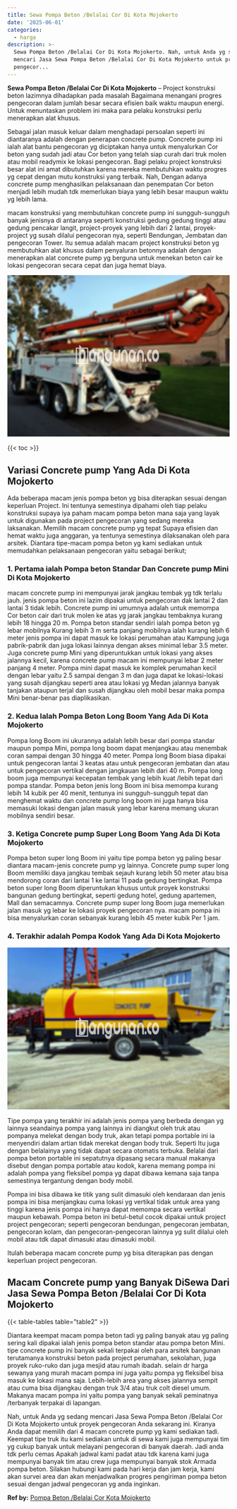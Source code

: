 ```yaml
---
title: Sewa Pompa Beton /Belalai Cor Di Kota Mojokerto
date: '2025-06-01'
categories:
  - harga
description: >-
  Sewa Pompa Beton /Belalai Cor Di Kota Mojokerto. Nah, untuk Anda yg sedang
  mencari Jasa Sewa Pompa Beton /Belalai Cor Di Kota Mojokerto untuk proyek
  pengecor...
---
```


**Sewa Pompa Beton /Belalai Cor Di Kota Mojokerto** – Project konstruksi beton lazimnya dihadapkan pada masalah Bagaimana menangani progres pengecoran dalam jumlah besar secara efisien baik waktu maupun energi. Untuk menuntaskan problem ini maka para pelaku konstruksi perlu menerapkan alat khusus.

Sebagai jalan masuk keluar dalam menghadapi persoalan seperti ini diantaranya adalah dengan penerapan concrete pump. Concrete pump ini ialah alat bantu pengecoran yg diciptakan hanya untuk menyalurkan Cor beton yang sudah jadi atau Cor beton yang telah siap curah dari truk molen atau mobil readymix ke lokasi pengecoran. Bagi pelaku project konstruksi besar alat ini amat dibutuhkan karena mereka membutuhkan waktu progres yg cepat dengan mutu konstruksi yang terbaik. Nah, Dengan adanya concrete pump menghasilkan pelaksanaan dan penempatan Cor beton menjadi lebih mudah tdk memerlukan biaya yang lebih besar maupun waktu yg lebih lama.

macam konstruksi yang membutuhkan concrete pump ini sungguh-sungguh banyak jenisnya di antaranya seperti konstruksi gedung gedung tinggi atau gedung pencakar langit, project-proyek yang lebih dari 2 lantai, proyek-project yg susah dilalui pengecoran nya, seperti Bendungan, Jembatan dan pengecoran Tower. Itu semua adalah macam project konstruksi beton yg membutuhkan alat khusus dalam penyaluran betonnya adalah dengan menerapkan alat concrete pump yg berguna untuk menekan beton cair ke lokasi pengecoran secara cepat dan juga hemat biaya.

![Sewa Pompa Beton /Belalai Cor Di Kota Mojokerto](/images/sewa-concrete-pump-05.png)

{{< toc >}}

## Variasi Concrete pump Yang Ada Di Kota Mojokerto

Ada beberapa macam jenis pompa beton yg bisa diterapkan sesuai dengan keperluan Project. Ini tentunya semestinya dipahami oleh tiap pelaku konstruksi supaya iya paham macam pompa beton mana saja yang layak untuk digunakan pada project pengecoran yang sedang mereka laksanakan. Memilih macam concrete pump yg tepat Supaya efisien dan hemat waktu juga anggaran, ya tentunya semestinya dilaksanakan oleh para arsitek. Diantara tipe-macam pompa beton yg kami sediakan untuk memudahkan pelaksanaan pengecoran yaitu sebagai berikut;

### 1\. Pertama ialah Pompa beton Standar Dan Concrete pump Mini Di Kota Mojokerto

macam concrete pump ini mempunyai jarak jangkau tembak yg tdk terlalu jauh. jenis pompa beton ini lazim dipakai untuk pengecoran dak lantai 2 dan lantai 3 tidak lebih. Concrete pump ini umumnya adalah untuk memompa Cor beton cair dari truk molen ke atas yg jarak jangkau tembaknya kurang lebih 18 hingga 20 m. Pompa beton standar sendiri ialah pompa beton yg lebar mobilnya Kurang lebih 3 m serta panjang mobilnya ialah kurang lebih 6 meter jenis pompa ini dapat masuk ke lokasi perumahan atau Kampung juga pabrik-pabrik dan juga lokasi lainnya dengan akses minimal lebar 3.5 meter. Juga concrete pump Mini yang diperuntukkan untuk lokasi yang akses jalannya kecil, karena concrete pump macam ini mempunyai lebar 2 meter panjang 4 meter. Pompa mini dapat masuk ke komplek perumahan kecil dengan lebar yaitu 2.5 sampai dengan 3 m dan juga dapat ke lokasi-lokasi yang susah dijangkau seperti area atau lokasi yg Medan jalannya banyak tanjakan ataupun terjal dan susah dijangkau oleh mobil besar maka pompa Mini benar-benar pas diaplikasikan.

### 2\. Kedua Ialah Pompa Beton Long Boom Yang Ada Di Kota Mojokerto

Pompa long Boom ini ukurannya adalah lebih besar dari pompa standar maupun pompa Mini, pompa long boom dapat menjangkau atau menembak coran sampai dengan 30 hingga 40 meter. Pompa long Boom biasa dipakai untuk pengecoran lantai 3 keatas atau untuk pengecoran jembatan dan atau untuk pengecoran vertikal dengan jangkauan lebih dari 40 m. Pompa long boom juga mempunyai kecepatan tembak yang lebih kuat /lebih tepat dari pompa standar. Pompa beton jenis long Boom ini bisa memompa kurang lebih 14 kubik per 40 menit, tentunya ini sungguh-sungguh tepat dan menghemat waktu dan concrete pump long boom ini juga hanya bisa memasuki lokasi dengan jalan masuk yang lebar karena memang ukuran mobilnya sendiri besar.

### 3\. Ketiga Concrete pump Super Long Boom Yang Ada Di Kota Mojokerto

Pompa beton super long Boom ini yaitu tipe pompa beton yg paling besar diantara macam-jenis concrete pump yg lainnya. Concrete pump super long Boom memiliki daya jangkau tembak sejauh kurang lebih 50 meter atau bisa mendorong coran dari lantai 1 ke lantai 11 pada gedung bertingkat. Pompa beton super long Boom diperuntukan khusus untuk proyek konstruksi bangunan gedung bertingkat, seperti gedung hotel, gedung apartemen, Mall dan semacamnya. Concrete pump super long Boom juga memerlukan jalan masuk yg lebar ke lokasi proyek pengecoran nya. macam pompa ini bisa menyalurkan coran sebanyak kurang lebih 45 meter kubik Per 1 jam.

### 4\. Terakhir adalah Pompa Kodok Yang Ada Di Kota Mojokerto

![Sewa Pompa Beton /Belalai Cor Di Kota Mojokerto](/images/sewa-concrete-pump-09.png)

Tipe pompa yang terakhir ini adalah jenis pompa yang berbeda dengan yg lainnya seandainya pompa yang lainnya ini diangkut oleh truk atau pompanya melekat dengan body truk, akan tetapi pompa portable ini ia menyendiri dalam artian tidak merekat dengan body truk. Seperti Itu juga dengan belalainya yang tidak dapat secara otomatis terbuka. Belalai dari pompa beton portable ini sepatutnya dipasang secara manual makanya disebut dengan pompa portable atau kodok, karena memang pompa ini adalah pompa yang fleksibel pompa yg dapat dibawa kemana saja tanpa semestinya tergantung dengan body mobil.

Pompa ini bisa dibawa ke titik yang sulit dimasuki oleh kendaraan dan jenis pompa ini bisa menjangkau cuma lokasi yg vertikal tidak untuk area yang tinggi karena jenis pompa ini hanya dapat memompa secara vertikal maupun kebawah. Pompa beton ini betul-betul cocok dipakai untuk project project pengecoran; seperti pengecoran bendungan, pengecoran jembatan, pengecoran kolam, dan pengecoran-pengecoran lainnya yg sulit dilalui oleh mobil atau tdk dapat dimasuki atau dimasuki mobil.

Itulah beberapa macam concrete pump yg bisa diterapkan pas dengan keperluan project pengecoran.

## Macam Concrete pump yang Banyak DiSewa Dari Jasa Sewa Pompa Beton /Belalai Cor Di Kota Mojokerto

{{< table-tables table="table2" >}}

Diantara keempat macam pompa beton tadi yg paling banyak atau yg paling sering kali dipakai ialah jenis pompa beton standar atau pompa beton Mini. tipe concrete pump ini banyak sekali terpakai oleh para arsitek bangunan terutamanya konstruksi beton pada project perumahan, sekolahan, juga proyek ruko-ruko dan juga mesjid atau rumah ibadah. selain dr harga sewanya yang murah macam pompa ini juga yaitu pompa yg fleksibel bisa masuk ke lokasi mana saja. Lebih-lebih area yang akses jalannya sempit atau cuma bisa dijangkau dengan truk 3/4 atau truk colt diesel umum. Makanya macam pompa ini yaitu pompa yang banyak sekali peminatnya /terbanyak terpakai di lapangan.

Nah, untuk Anda yg sedang mencari Jasa Sewa Pompa Beton /Belalai Cor Di Kota Mojokerto untuk proyek pengecoran Anda sekarang ini. Kiranya Anda dapat memilih dari 4 macam concrete pump yg kami sediakan tadi. Keempat tipe truk itu kami sediakan untuk di sewa kami juga mempunyai tim yg cukup banyak untuk melayani pengecoran di banyak daerah. Jadi anda tdk perlu cemas Apakah jadwal kami padat atau tdk karena kami juga mempunyai banyak tim atau crew juga mempunyai banyak stok Armada pompa beton. Silakan hubungi kami pada hari kerja dan jam kerja, kami akan survei area dan akan menjadwalkan progres pengiriman pompa beton sesuai dengan jadwal pengecoran yg anda inginkan.

**Ref by:** [Pompa Beton /Belalai Cor Kota Mojokerto](https://id.wikipedia.org/wiki/Pompa)
